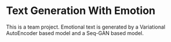 # Text Generation With Emotion

This is a team project. Emotional text is generated by a Variational AutoEncoder based model and a Seq-GAN based model.
